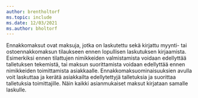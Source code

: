 ```yaml
---
author: brentholtorf
ms.topic: include
ms.date: 12/03/2021
ms.author: bholtorf
---
```

Ennakkomaksut ovat maksuja, jotka on laskutettu sekä kirjattu myynti- tai ostoennakkomaksun tilaukseen ennen lopullisen laskutuksen kirjaamista. Esimerkiksi ennen tilattujen nimikkeiden valmistamista voidaan edellyttää talletuksen tekemistä, tai maksun suorittamista voidaan edellyttää ennen nimikkeiden toimittamista asiakkaalle. Ennakkomaksuominaisuuksien avulla voit laskuttaa ja kerätä asiakkailta edellytettyjä talletuksia ja suorittaa talletuksia toimittajille. Näin kaikki asianmukaiset maksut kirjataan samalle laskulle.  
